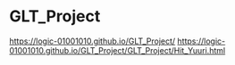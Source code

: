 # GLT_Project

https://logic-01001010.github.io/GLT_Project/
https://logic-01001010.github.io/GLT_Project/GLT_Project/Hit_Yuuri.html
